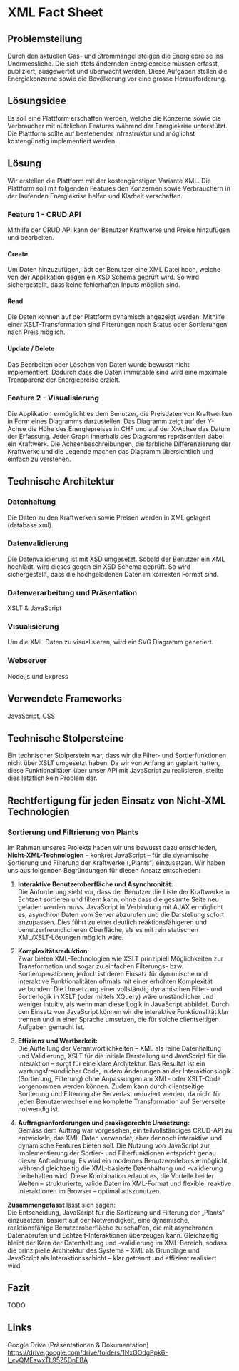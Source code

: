 # XML Fact Sheet

## Problemstellung
Durch den aktuellen Gas- und Strommangel steigen die Energiepreise ins Unermessliche. Die sich stets ändernden Energiepreise müssen erfasst, publiziert, ausgewertet und überwacht werden. Diese Aufgaben stellen die Energiekonzerne sowie die Bevölkerung vor eine grosse Herausforderung.

## Lösungsidee
Es soll eine Plattform erschaffen werden, welche die Konzerne sowie die Verbraucher mit nützlichen Features während der Energiekrise unterstützt. Die Plattform sollte auf bestehender Infrastruktur und möglichst kostengünstig implementiert werden.

## Lösung
Wir erstellen die Plattform mit der kostengünstigen Variante XML. Die Plattform soll mit folgenden Features den Konzernen sowie Verbrauchern in der laufenden Energiekrise helfen und Klarheit verschaffen.

### Feature 1 - CRUD API
Mithilfe der CRUD API kann der Benutzer Kraftwerke und Preise hinzufügen und bearbeiten.

#### Create
Um Daten hinzuzufügen, lädt der Benutzer eine XML Datei hoch, welche von der Applikation gegen ein XSD Schema geprüft wird. So wird sichergestellt, dass keine fehlerhaften Inputs möglich sind.

#### Read
Die Daten können auf der Plattform dynamisch angezeigt werden. Mithilfe einer XSLT-Transformation sind Filterungen nach Status oder Sortierungen nach Preis möglich.

#### Update / Delete
Das Bearbeiten oder Löschen von Daten wurde bewusst nicht implementiert. Dadurch dass die Daten immutable sind wird eine maximale Transparenz der Energiepreise erzielt.

### Feature 2 - Visualisierung
Die Applikation ermöglicht es dem Benutzer, die Preisdaten von Kraftwerken in Form eines Diagramms darzustellen. Das Diagramm zeigt auf der Y-Achse die Höhe des Energiepreises in CHF und auf der X-Achse das Datum der Erfassung. Jeder Graph innerhalb des Diagramms repräsentiert dabei ein Kraftwerk. Die Achsenbeschreibungen, die farbliche Differenzierung der Kraftwerke und die Legende machen das Diagramm übersichtlich und einfach zu verstehen.

## Technische Architektur
### Datenhaltung
Die Daten zu den Kraftwerken sowie Preisen werden in XML gelagert (database.xml).

### Datenvalidierung
Die Datenvalidierung ist mit XSD umgesetzt. Sobald der Benutzer ein XML hochlädt, wird dieses gegen ein XSD Schema geprüft. So wird sichergestellt, dass die hochgeladenen Daten im korrekten Format sind.

### Datenverarbeitung und Präsentation
XSLT & JavaScript

### Visualisierung
Um die XML Daten zu visualisieren, wird ein SVG Diagramm generiert.

### Webserver
Node.js und Express

## Verwendete Frameworks
JavaScript, CSS

## Technische Stolpersteine
Ein technischer Stolperstein war, dass wir die Filter- und Sortierfunktionen nicht über XSLT umgesetzt haben. Da wir von Anfang an geplant hatten, diese Funktionalitäten über unser API mit JavaScript zu realisieren, stellte dies letztlich kein Problem dar.

## Rechtfertigung für jeden Einsatz von Nicht-XML Technologien
### Sortierung und Filtrierung von Plants
Im Rahmen unseres Projekts haben wir uns bewusst dazu entschieden, **Nicht-XML-Technologien** – konkret JavaScript – für die dynamische Sortierung und Filterung der Kraftwerke („Plants“) einzusetzen. 
Wir haben uns aus folgenden Begründungen für diesen Ansatz entschieden:

1. **Interaktive Benutzeroberfläche und Asynchronität:**  
   Die Anforderung sieht vor, dass der Benutzer die Liste der Kraftwerke in Echtzeit sortieren und filtern kann, ohne dass die gesamte Seite neu geladen werden muss. JavaScript in Verbindung mit AJAX ermöglicht es, asynchron Daten vom Server abzurufen und die Darstellung sofort anzupassen. Dies führt zu einer deutlich reaktionsfähigeren und benutzerfreundlicheren Oberfläche, als es mit rein statischen XML/XSLT-Lösungen möglich wäre.

2. **Komplexitätsreduktion:**  
   Zwar bieten XML-Technologien wie XSLT prinzipiell Möglichkeiten zur Transformation und sogar zu einfachen Filterungs- bzw. Sortieroperationen, jedoch ist deren Einsatz für dynamische und interaktive Funktionalitäten oftmals mit einer erhöhten Komplexität verbunden. Die Umsetzung einer vollständig dynamischen Filter- und Sortierlogik in XSLT (oder mittels XQuery) wäre umständlicher und weniger intuitiv, als wenn man diese Logik in JavaScript abbildet. Durch den Einsatz von JavaScript können wir die interaktive Funktionalität klar trennen und in einer Sprache umsetzen, die für solche clientseitigen Aufgaben gemacht ist.

3. **Effizienz und Wartbarkeit:**  
   Die Aufteilung der Verantwortlichkeiten – XML als reine Datenhaltung und Validierung, XSLT für die initiale Darstellung und JavaScript für die Interaktion – sorgt für eine klare Architektur. Das Resultat ist ein wartungsfreundlicher Code, in dem Änderungen an der Interaktionslogik (Sortierung, Filterung) ohne Anpassungen am XML- oder XSLT-Code vorgenommen werden können. Zudem kann durch clientseitige Sortierung und Filterung die Serverlast reduziert werden, da nicht für jeden Benutzerwechsel eine komplette Transformation auf Serverseite notwendig ist.

4. **Auftragsanforderungen und praxisgerechte Umsetzung:**  
   Gemäss dem Auftrag war vorgesehen, ein teilvollständiges CRUD-API zu entwickeln, das XML-Daten verwendet, aber dennoch interaktive und dynamische Features bieten soll. Die Nutzung von JavaScript zur Implementierung der Sortier- und Filterfunktionen entspricht genau dieser Anforderung: Es wird ein modernes Benutzererlebnis ermöglicht, während gleichzeitig die XML-basierte Datenhaltung und -validierung beibehalten wird. Diese Kombination erlaubt es, die Vorteile beider Welten – strukturierte, valide Daten im XML-Format und flexible, reaktive Interaktionen im Browser – optimal auszunutzen.

**Zusammengefasst** lässt sich sagen:  
Die Entscheidung, JavaScript für die Sortierung und Filterung der „Plants“ einzusetzen, basiert auf der Notwendigkeit, eine dynamische, reaktionsfähige Benutzeroberfläche zu schaffen, die mit asynchronen Datenabrufen und Echtzeit-Interaktionen überzeugen kann. Gleichzeitig bleibt der Kern der Datenhaltung und -validierung im XML-Bereich, sodass die prinzipielle Architektur des Systems – XML als Grundlage und JavaScript als Interaktionsschicht – klar getrennt und effizient realisiert wird.


## Fazit
TODO

## Links
Google Drive (Präsentationen & Dokumentation) https://drive.google.com/drive/folders/1NxGOdgPpk6-I_cvQMEawxTL95Z5DnEBA
